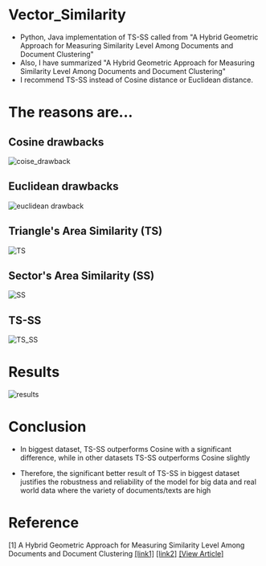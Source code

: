 # Vector_Similarity
* Python, Java implementation of TS-SS called from "A Hybrid Geometric Approach for Measuring Similarity Level Among Documents and Document Clustering"
* Also, I have summarized "A Hybrid Geometric Approach for Measuring Similarity Level Among Documents and Document Clustering"
* I recommend TS-SS instead of Cosine distance or Euclidean distance.

# The reasons are... 

## Cosine drawbacks
![coise_drawback](./image/cosine_drawback.JPG)

## Euclidean drawbacks
![euclidean drawback](./image/euclidean_drawback.JPG)

## Triangle's Area Similarity (TS)
![TS](./image/TS.JPG)

## Sector's Area Similarity (SS)
![SS](./image/SS.JPG)

## TS-SS
![TS_SS](./image/TS_SS.JPG)

# Results
![results](./image/Result_.JPG)

# Conclusion
* In biggest dataset, TS-SS outperforms Cosine with a significant difference, while in other datasets TS-SS outperforms Cosine slightly

* Therefore, the significant better result of TS-SS in biggest dataset justifies the robustness and reliability of the model for big data and real world data where the variety of documents/texts are high

# Reference
[1] A Hybrid Geometric Approach for Measuring Similarity Level Among Documents and Document Clustering [[link1]](https://www.computer.org/csdl/proceedings/bigdataservice/2016/2251/00/2251a142.pdf) [[link2]](http://ieeexplore.ieee.org/document/7474366/) 
[[View Article]](./TS-SS_paper.pdf)

